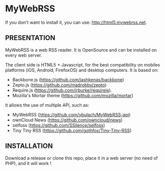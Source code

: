 MyWebRSS
========
If you don't want to install it, you can use: http://html5.mywebrss.net.

PRESENTATION
------------
MyWebRSS is a web RSS reader. It is OpenSource and can be installed on every web server.

The client side is HTML5 + Javascript, for the best compatibility on mobiles platforms (iOS, Android, FirefoxOS) and desktop computers. It is based on:

- Backbone.js (https://github.com/jashkenas/backbone)
- Zepto.js (https://github.com/madrobby/zepto)
- Require.js (https://github.com/jrburke/requirejs).
- Mozilla's Mortar theme (https://github.com/mozilla/mortar)

It allows the use of multiple API, such as:

- MyWebRSS (https://github.com/ybulach/MyWebRSS-api)
- ownCloud News (https://github.com/owncloud/news)
- selfoss (https://github.com/SSilence/selfoss)
- Tiny Tiny RSS (https://github.com/gothfox/Tiny-Tiny-RSS)

INSTALLATION
------------
Download a release or clone this repo, place it in a web server (no need of PHP), and it will work !
